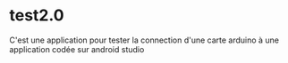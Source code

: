 # test2.0
C'est une application pour tester la connection d'une carte arduino à une application codée sur android studio
